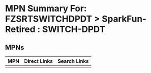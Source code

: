 



# MPN Summary For: FZSRTSWITCHDPDT > SparkFun-Retired : SWITCH-DPDT

## MPNs
  

|MPN|Direct Links|Search Links|
| :--- | :--- | :--- |
||||
